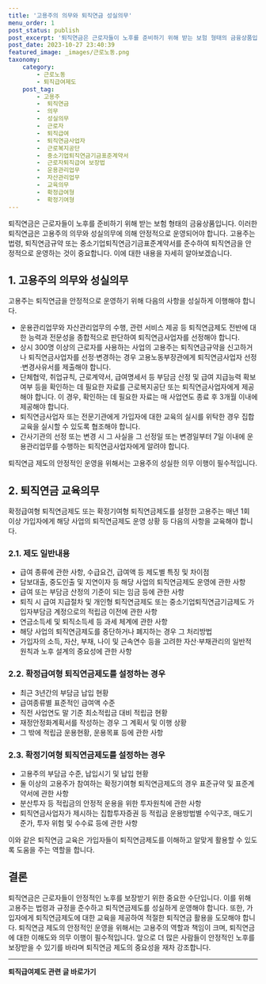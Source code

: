 ```yaml
---
title: '고용주의 의무와 퇴직연금 성실의무'
menu_order: 1
post_status: publish
post_excerpt: '퇴직연금은 근로자들이 노후를 준비하기 위해 받는 보험 형태의 금융상품입니다. 이러한 퇴직연금은 고용주의 의무와 성실의무에 의해 안정적으로 운영되어야 합니다. 고용주는 법령, 퇴직연금규약 또는 중소기업퇴직연금기금표준계약서를 준수하여 퇴직연금을 안정적으로 운영하는 것이 중요합니다. 이에 대한 내용을 자세히 알아보겠습니다.'
post_date: 2023-10-27 23:40:39
featured_image: _images/근로노동.png
taxonomy:
    category:
        - 근로노동
        - 퇴직급여제도
    post_tag:
        - 고용주
        -  퇴직연금
        -  의무
        -  성실의무
        -  근로자
        -  퇴직급여
        -  퇴직연금사업자
        -  근로복지공단
        -  중소기업퇴직연금기금표준계약서
        -  근로자퇴직급여 보장법
        -  운용관리업무
        -  자산관리업무
        -  교육의무
        -  확정급여형
        -  확정기여형
---
```



퇴직연금은 근로자들이 노후를 준비하기 위해 받는 보험 형태의 금융상품입니다. 이러한 퇴직연금은 고용주의 의무와 성실의무에 의해 안정적으로 운영되어야 합니다. 고용주는 법령, 퇴직연금규약 또는 중소기업퇴직연금기금표준계약서를 준수하여 퇴직연금을 안정적으로 운영하는 것이 중요합니다. 이에 대한 내용을 자세히 알아보겠습니다.

## 1. 고용주의 의무와 성실의무

고용주는 퇴직연금을 안정적으로 운영하기 위해 다음의 사항을 성실하게 이행해야 합니다.

- 운용관리업무와 자산관리업무의 수행, 관련 서비스 제공 등 퇴직연금제도 전반에 대한 능력과 전문성을 종합적으로 판단하여 퇴직연금사업자를 선정해야 합니다.
- 상시 300명 이상의 근로자를 사용하는 사업의 고용주는 퇴직연금규약을 신고하거나 퇴직연금사업자를 선정·변경하는 경우 고용노동부장관에게 퇴직연금사업자 선정·변경사유서를 제출해야 합니다.
- 단체협약, 취업규칙, 근로계약서, 급여명세서 등 부담금 산정 및 급여 지급능력 확보 여부 등을 확인하는 데 필요한 자료를 근로복지공단 또는 퇴직연금사업자에게 제공해야 합니다. 이 경우, 확인하는 데 필요한 자료는 매 사업연도 종료 후 3개월 이내에 제공해야 합니다.
- 퇴직연금사업자 또는 전문기관에게 가입자에 대한 교육의 실시를 위탁한 경우 집합교육을 실시할 수 있도록 협조해야 합니다.
- 간사기관의 선정 또는 변경 시 그 사실을 그 선정일 또는 변경일부터 7일 이내에 운용관리업무를 수행하는 퇴직연금사업자에게 알려야 합니다.

퇴직연금 제도의 안정적인 운영을 위해서는 고용주의 성실한 의무 이행이 필수적입니다.

## 2. 퇴직연금 교육의무

확정급여형 퇴직연금제도 또는 확정기여형 퇴직연금제도를 설정한 고용주는 매년 1회 이상 가입자에게 해당 사업의 퇴직연금제도 운영 상황 등 다음의 사항을 교육해야 합니다.

### 2.1. 제도 일반내용

- 급여 종류에 관한 사항, 수급요건, 급여액 등 제도별 특징 및 차이점
- 담보대출, 중도인출 및 지연이자 등 해당 사업의 퇴직연금제도 운영에 관한 사항
- 급여 또는 부담금 산정의 기준이 되는 임금 등에 관한 사항
- 퇴직 시 급여 지급절차 및 개인형 퇴직연금제도 또는 중소기업퇴직연금기금제도 가입자부담금 계정으로의 적립금 이전에 관한 사항
- 연금소득세 및 퇴직소득세 등 과세 체계에 관한 사항
- 해당 사업의 퇴직연금제도를 중단하거나 폐지하는 경우 그 처리방법
- 가입자의 소득, 자산, 부채, 나이 및 근속연수 등을 고려한 자산·부채관리의 일반적 원칙과 노후 설계의 중요성에 관한 사항

### 2.2. 확정급여형 퇴직연금제도를 설정하는 경우

- 최근 3년간의 부담금 납입 현황
- 급여종류별 표준적인 급여액 수준
- 직전 사업연도 말 기준 최소적립금 대비 적립금 현황
- 재정안정화계획서를 작성하는 경우 그 계획서 및 이행 상황
- 그 밖에 적립금 운용현황, 운용목표 등에 관한 사항

### 2.3. 확정기여형 퇴직연금제도를 설정하는 경우

- 고용주의 부담금 수준, 납입시기 및 납입 현황
- 둘 이상의 고용주가 참여하는 확정기여형 퇴직연금제도의 경우 표준규약 및 표준계약서에 관한 사항
- 분산투자 등 적립금의 안정적 운용을 위한 투자원칙에 관한 사항
- 퇴직연금사업자가 제시하는 집합투자증권 등 적립금 운용방법별 수익구조, 매도기준가, 투자 위험 및 수수료 등에 관한 사항

이와 같은 퇴직연금 교육은 가입자들이 퇴직연금제도를 이해하고 알맞게 활용할 수 있도록 도움을 주는 역할을 합니다.

## 결론

퇴직연금은 근로자들이 안정적인 노후를 보장받기 위한 중요한 수단입니다. 이를 위해 고용주는 법령과 규정을 준수하고 퇴직연금제도를 성실하게 운영해야 합니다. 또한, 가입자에게 퇴직연금제도에 대한 교육을 제공하여 적절한 퇴직연금 활용을 도모해야 합니다. 퇴직연금 제도의 안정적인 운영을 위해서는 고용주의 역할과 책임이 크며, 퇴직연금에 대한 이해도와 의무 이행이 필수적입니다. 앞으로 더 많은 사람들이 안정적인 노후를 보장받을 수 있기를 바라며 퇴직연금 제도의 중요성을 재차 강조합니다.
<!-- wp:separator -->
<hr class="wp-block-separator has-alpha-channel-opacity"/>
<!-- /wp:separator -->

<!-- wp:group {"backgroundColor":"base","layout":{"type":"constrained"}} -->
<div class="wp-block-group has-base-background-color has-background"><!-- wp:paragraph {"align":"center","fontSize":"medium"} -->
<p class="has-text-align-center has-large-font-size"><strong>퇴직급여제도 관련 글 바로가기</strong></p>
<!-- /wp:paragraph -->


<!-- wp:latest-posts
{"categories":[{"id":12695,"count":19,"description":"","link":"https://uknowlaw.com/category/%ed%87%b4%ec%a7%81%ea%b8%89%ec%97%ac%ec%a0%9c%eb%8f%84/","name":"퇴직급여제도","slug":"퇴직급여제도","taxonomy":"category","parent":0,"meta":[],"_links":{"self":[{"href":"https://uknowlaw.com/wp-json/wp/v2/categories/12695"}],"collection":[{"href":"https://uknowlaw.com/wp-json/wp/v2/categories"}],"about":[{"href":"https://uknowlaw.com/wp-json/wp/v2/taxonomies/category"}],"wp:post_type":[{"href":"https://uknowlaw.com/wp-json/wp/v2/posts?categories=12695"}],"curies":[{"name":"wp","href":"https://api.w.org/{rel}","templated":true}]}}],"postsToShow":100,"excerptLength":28,"postLayout":"grid","columns":2,"featuredImageAlign":"left","featuredImageSizeSlug":"large","fontSize":"medium"} /--></div>
<!-- /wp:group -->